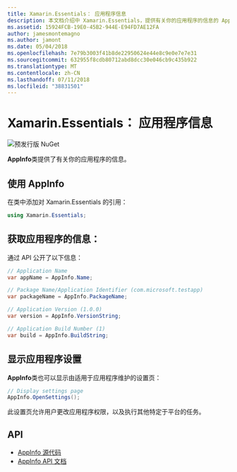 ```yaml
---
title: Xamarin.Essentials： 应用程序信息
description: 本文档介绍中 Xamarin.Essentials，提供有关你的应用程序的信息的 AppInfo 类。 例如，它公开的应用程序名称和版本。
ms.assetid: 15924FCB-19E0-45B2-944E-E94FD7AE12FA
author: jamesmontemagno
ms.author: jamont
ms.date: 05/04/2018
ms.openlocfilehash: 7e79b3003f41b8de22950624e44e8c9e0e7e7e31
ms.sourcegitcommit: 632955f8cdb80712abd8dcc30e046cb9c435b922
ms.translationtype: MT
ms.contentlocale: zh-CN
ms.lasthandoff: 07/11/2018
ms.locfileid: "38831501"
---
```

# <a name="xamarinessentials-app-information"></a>Xamarin.Essentials： 应用程序信息

![预发行版 NuGet](~/media/shared/pre-release.png)

**AppInfo**类提供了有关你的应用程序的信息。

## <a name="using-appinfo"></a>使用 AppInfo

在类中添加对 Xamarin.Essentials 的引用：

```csharp
using Xamarin.Essentials;
```

## <a name="obtaining-application-information"></a>获取应用程序的信息：

通过 API 公开了以下信息：

```csharp
// Application Name
var appName = AppInfo.Name;

// Package Name/Application Identifier (com.microsoft.testapp)
var packageName = AppInfo.PackageName;

// Application Version (1.0.0)
var version = AppInfo.VersionString;

// Application Build Number (1)
var build = AppInfo.BuildString;
```

## <a name="displaying-application-settings"></a>显示应用程序设置

**AppInfo**类也可以显示由适用于应用程序维护的设置页：

```csharp
// Display settings page
AppInfo.OpenSettings();
```

此设置页允许用户更改应用程序权限，以及执行其他特定于平台的任务。

## <a name="api"></a>API

- [AppInfo 源代码](https://github.com/xamarin/Essentials/tree/master/Xamarin.Essentials/AppInfo)
- [AppInfo API 文档](xref:Xamarin.Essentials.AppInfo)
